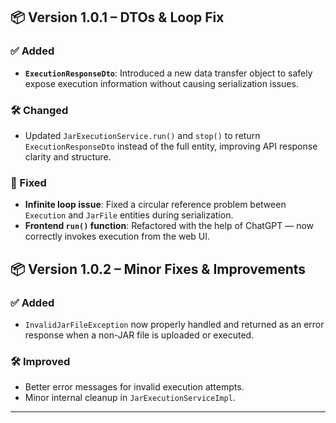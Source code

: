 ## 📦 Version 1.0.1 – DTOs & Loop Fix

### ✅ Added
- **`ExecutionResponseDto`**: Introduced a new data transfer object to safely expose execution information without causing serialization issues.

### 🛠️ Changed
- Updated `JarExecutionService.run()` and `stop()` to return `ExecutionResponseDto` instead of the full entity, improving API response clarity and structure.

### 🐞 Fixed
- **Infinite loop issue**: Fixed a circular reference problem between `Execution` and `JarFile` entities during serialization.
- **Frontend `run()` function**: Refactored with the help of ChatGPT — now correctly invokes execution from the web UI.


## 📦 Version 1.0.2 – Minor Fixes & Improvements

### ✅ Added
- `InvalidJarFileException` now properly handled and returned as an error response when a non-JAR file is uploaded or executed.

### 🛠 Improved
- Better error messages for invalid execution attempts.
- Minor internal cleanup in `JarExecutionServiceImpl`.

---